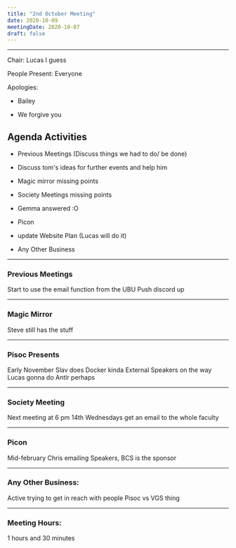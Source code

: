 ```yaml
---
title: "2nd October Meeting"
date: 2020-10-09
meetingDate: 2020-10-07
draft: false
---
```




---

Chair: Lucas I guess

People Present: Everyone

Apologies:

- Bailey

- We forgive you

## Agenda Activities

- Previous Meetings (Discuss things we had to do/ be done)

- Discuss tom's ideas for further events and help him

- Magic mirror missing points

- Society Meetings missing points

- Gemma answered :O

- Picon 

- update Website Plan (Lucas will do it)

- Any Other Business

---

### Previous Meetings

Start to use the email function from the UBU 
Push discord up

---

### Magic Mirror

Steve still has the stuff

---

### Pisoc Presents

Early November Slav does Docker kinda
External Speakers on the way
Lucas gonna do Antlr perhaps

---

### Society Meeting

Next meeting at 6 pm 14th Wednesdays get an email to the whole faculty

---

### Picon

Mid-february
Chris emailing Speakers,
BCS is the sponsor

---

### Any Other Business:

Active trying to get in reach with people
Pisoc vs VGS thing

---

### Meeting Hours:

1 hours and 30 minutes
